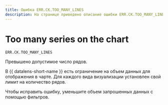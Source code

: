 ```yaml
---
title: Ошибка ERR.CK.TOO_MANY_LINES
description: На странице приведено описание ошибки ERR.CK.TOO_MANY_LINES.
---
```


# Too many series on the chart

`ERR.CK.TOO_MANY_LINES`

Превышено допустимое число рядов.

В {{ datalens-short-name }} есть ограничение на объем данных для отображения в чарте. Для каждого вида визуализации установлен свой лимит на количество рядов.

Чтобы исправить ошибку, уменьшите объем запрошенных данных с помощью фильтров.